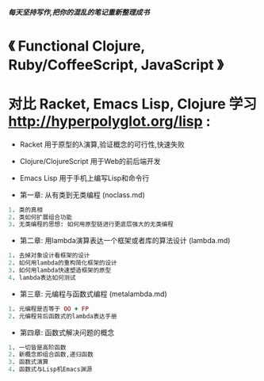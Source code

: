 ##### 每天坚持写作,把你的混乱的笔记重新整理成书

# 《 Functional Clojure, Ruby/CoffeeScript, JavaScript  》

# 对比 Racket, Emacs Lisp, Clojure 学习 http://hyperpolyglot.org/lisp : 

* Racket 用于原型的λ演算,验证概念的可行性,快速失败
* Clojure/ClojureScript 用于Web的前后端开发
* Emacs Lisp 用于手机上编写Lisp和命令行

* 第一章: 从有类到无类编程 (noclass.md)
```ruby
1. 类的真相
2. 类如何扩展组合功能
3. 无类编程的思想: 如何用原型链进行更底层强大的无类编程
```
* 第二章: 用lambda演算表达一个框架或者库的算法设计 (lambda.md)
```ruby
1. 去掉对象设计看框架的设计
2. 如何用lambda的重构简化框架的设计
3. 如何用lambda快速塑造框架的原型
4. lambda表达如何测试
```
* 第三章: 元编程与函数式编程 (metalambda.md)
```ruby
1. 元编程是否等于 OO + FP
2. 元编程背后函数式的lambda表达手册
```
* 第四章: 函数式解决问题的概念
```ruby
1. 一切皆是高阶函数
2. 新概念即组合函数,递归函数
3. 函数式演算
4. 函数式与Lisp机Emacs渊源
```
